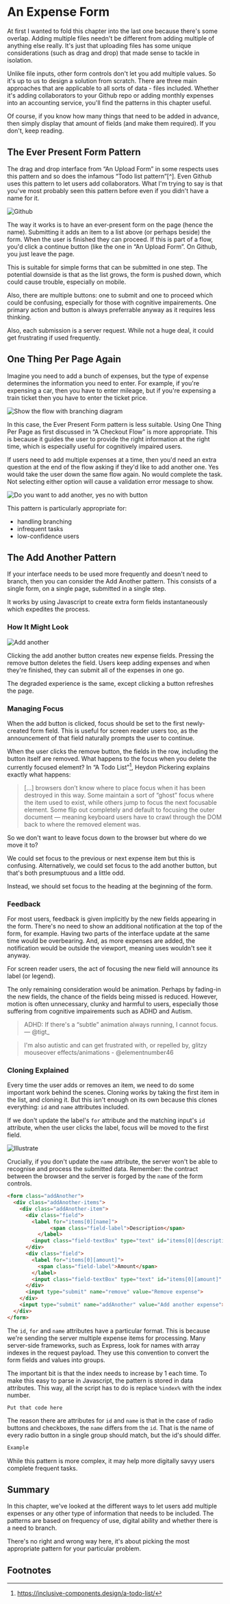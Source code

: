 # An Expense Form

At first I wanted to fold this chapter into the last one because there's some overlap. Adding multiple files needn't be different from adding multiple of anything else really. It's just that uploading files has some unique considerations (such as drag and drop) that made sense to tackle in isolation.

Unlike file inputs, other form controls don't let you add multiple values. So it's up to us to design a solution from scratch. There are three main approaches that are applicable to all sorts of data - files included. Whether it's adding collaborators to your Github repo or adding monthly expenses into an accounting service, you'll find the patterns in this chapter useful.

Of course, if you know how many things that need to be added in advance, then simply display that amount of fields (and make them required). If you don't, keep reading.

## The Ever Present Form Pattern

The drag and drop interface from “An Upload Form” in some respects uses this pattern and so does the infamous “Todo list pattern”[^]. Even Github uses this pattern to let users add collaborators. What I'm trying to say is that you've most probably seen this pattern before even if you didn't have a name for it.

![Github](.)

The way it works is to have an ever-present form on the page (hence the name). Submitting it adds an item to a list above (or perhaps beside) the form. When the user is finished they can proceed. If this is part of a flow, you'd click a continue button (like the one in “An Upload Form”. On Github, you just leave the page.

This is suitable for simple forms that can be submitted in one step. The potential downside is that as the list grows, the form is pushed down, which could cause trouble, especially on mobile.

Also, there are multiple buttons: one to submit and one to proceed which could be confusing, especially for those with cognitive impairements. One primary action and button is always preferrable anyway as it requires less thinking.

Also, each submission is a server request. While not a huge deal, it could get frustrating if used frequently.

## One Thing Per Page Again

Imagine you need to add a bunch of expenses, but the type of expense determines the information you need to enter. For example, if you're expensing a car, then you have to enter mileage, but if you're expensing a train ticket then you have to enter the ticket price.

![Show the flow with branching diagram](.)

In this case, the Ever Present Form pattern is less suitable. Using One Thing Per Page as first discussed in “A Checkout Flow” is more appropriate. This is because it guides the user to provide the right information at the right time, which is especially useful for cognitively impaired users.

If users need to add multiple expenses at a time, then you'd need an extra question at the end of the flow asking if they'd like to add another one. Yes would take the user down the same flow again. No would complete the task. Not selecting either option will cause a validation error message to show.

![Do you want to add another, yes no with button](.)

This pattern is particularly appropriate for:

- handling branching
- infrequent tasks
- low-confidence users

## The Add Another Pattern

If your interface needs to be used more frequently and doesn't need to branch, then you can consider the Add Another pattern. This consists of a single form, on a single page, submitted in a single step.

It works by using Javascript to create extra form fields instantaneously which expedites the process.

### How It Might Look

![Add another](.)

Clicking the add another button creates new expense fields. Pressing the remove button deletes the field. Users keep adding expenses and when they're finished, they can submit all of the expenses in one go.

The degraded experience is the same, except clicking a button refreshes the page.

### Managing Focus

When the add button is clicked, focus should be set to the first newly-created form field. This is useful for screen reader users too, as the announcement of that field naturally prompts the user to continue.

When the user clicks the remove button, the fields in the row, including the button itself are removed. What happens to the focus when you delete the currently focused element? In “A Todo List”[^2], Heydon Pickering explains exactly what happens:

> [...] browsers don’t know where to place focus when it has been destroyed in this way. Some maintain a sort of “ghost” focus where the item used to exist, while others jump to focus the next focusable element. Some flip out completely and default to focusing the outer document — meaning keyboard users have to crawl through the DOM back to where the removed element was.

So we don't want to leave focus down to the browser but where do we move it to? 

We could set focus to the previous or next expense item but this is confusing. Alternatively, we could set focus to the add another button, but that's both presumptuous and a little odd.

Instead, we should set focus to the heading at the beginning of the form.

### Feedback

For most users, feedback is given implicitly by the new fields appearing in the form. There's no need to show an additional notification at the top of the form, for example. Having two parts of the interface update at the same time would be overbearing. And, as more expenses are added, the notification would be outside the viewport, meaning uses wouldn't see it anyway.

For screen reader users, the act of focusing the new field will announce its label (or legend).

The only remaining consideration would be animation. Perhaps by fading-in the new fields, the chance of the fields being missed is reduced. However, motion is often unnecessary, clunky and harmful to users, especially those suffering from cognitive impairements such as ADHD and Autism.

> ADHD: If there's a “subtle” animation always running, I cannot focus. — @tigt_

> I'm also autistic and can get frustrated with, or repelled by, glitzy mouseover effects/animations - @elementnumber46

### Cloning Explained

Every time the user adds or removes an item, we need to do some important work behind the scenes. Cloning works by taking the first item in the list, and cloning it. But this isn't enough on its own because this clones everything: `id` and `name` attributes included.

If we don't update the label's `for` attribute and the matching input's `id` attribute, when the user clicks the label, focus will be moved to the first field.

![Illustrate](.)

Crucially, if you don't update the `name` attribute, the server won't be able to recognise and process the submitted data. Remember: the contract between the browser and the server is forged by the `name` of the form controls.

```HTML
<form class="addAnother">
  <div class="addAnother-items">
    <div class="addAnother-item">
  	  <div class="field">
        <label for="items[0][name]">
		      <span class="field-label">Description</span>
	      </label>
        <input class="field-textBox" type="text" id="items[0][description]" name="items[0][description]" value="" data-name="items[%index%][description]" data-id="items[%index%][description]">
      </div>
      <div class="field">
        <label for="items[0][amount]">
          <span class="field-label">Amount</span>
        </label>
        <input class="field-textBox" type="text" id="items[0][amount]" name="items[0][amount]" value="" data-name="items[%index%][amount]" data-id="items[%index%][amount]">
      </div>
      <input type="submit" name="remove" value="Remove expense">
    </div>
    <input type="submit" name="addAnother" value="Add another expense">
  </div>
</form>
```

The `id`, `for` and `name` attributes have a particular format. This is because we're sending the server multiple expense items for processing. Many server-side frameworks, such as Express, look for names with array indexes in the request payload. They use this convention to convert the form fields and values into groups.

The important bit is that the index needs to increase by 1 each time. To make this easy to parse in Javascript, the pattern is stored in data attributes. This way, all the script has to do is replace `%index%` with the index number.

```JS
Put that code here
```

The reason there are attributes for `id` and `name` is that in the case of radio buttons and checkboxes, the `name` differs from the `id`. That is the name of every radio button in a single group should match, but the id's should differ.

```HTML
Example
```

While this pattern is more complex, it may help more digitally savyy users complete frequent tasks.

## Summary

In this chapter, we've looked at the different ways to let users add multiple expenses or any other type of information that needs to be included. The patterns are based on frequency of use, digital ability and whether there is a need to branch.

There's no right and wrong way here, it's about picking the most appropriate pattern for your particular problem.

## Footnotes

[^1]: http://todomvc.com/
[^2]: https://inclusive-components.design/a-todo-list/